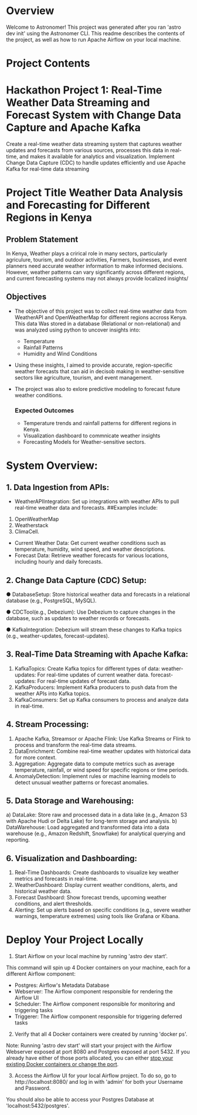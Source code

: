 Overview
========
Welcome to Astronomer! This project was generated after you ran 'astro dev init' using the Astronomer CLI. This readme describes the contents of the project, as well as how to run Apache Airflow on your local machine.

Project Contents
================
 # Hackathon Project 1: Real-Time Weather Data Streaming and Forecast System with Change Data Capture and Apache Kafka
 Create a real-time weather data streaming system that captures weather updates and
 forecasts from various sources, processes this data in real-time, and makes it available
 for analytics and visualization. Implement Change Data Capture (CDC) to handle
 updates efficiently and use Apache Kafka for real-time data streaming

 # Project Title Weather Data Analysis and Forecasting for Different Regions in Kenya

 ## Problem Statement
 In Kenya, Weather plays a crirical role in many sectors, particularly agriculure, tourism, and outdoor activities, Farmers, businesses, and event planners need accurate weather information to make informed decisions. However, weather patterns can vary significantly across different regions, and current forecasting systems may not always provide localized insights/

 ## Objectives
 - The objective of this project was to collect real-time weather data from WeatherAPI and OpenWeatherMap for different regions accross Kenya. This data Was stored in a database (Relational or non-relational) and was analyzed using python to uncover insights into:

   - Temperature
   - Rainfall Patterns
   - Humidity and Wind Conditions
- Using these insights, I aimed to provide accurate, region-specific weather forecasts that can aid in decisob making in weather-sensitive sectors like agriculture, tourism, and event management.

- The project was also to exlore predictive modeling to forecast future weather conditions.

  ### Expected Outcomes
  - Temperature trends and rainfall patterns for different regions in Kenya.
  - Visualization dashboard to commnicate weather insights
  - Forecasting Models for Weather-sensitive sectors.
 
# System Overview:
 ## 1. Data Ingestion from APIs:
 - WeatherAPIIntegration: Set up integrations with weather APIs to pull real-time
 weather data and forecasts. 
 ##Examples include:
 1. OpenWeatherMap
 2. Weatherstack
 3. ClimaCell.
 - Current Weather Data: Get current weather conditions such as
 temperature, humidity, wind speed, and weather descriptions.
- Forecast Data: Retrieve weather forecasts for various locations, including hourly and daily forecasts.
## 2. Change Data Capture (CDC) Setup:
 ● DatabaseSetup: Store historical weather data and forecasts in a relational
 database (e.g., PostgreSQL, MySQL).
 
 ● CDCTool(e.g., Debezium): Use Debezium to capture changes in the database,
 such as updates to weather records or forecasts.
 
 ● KafkaIntegration: Debezium will stream these changes to Kafka topics (e.g.,
 weather-updates, forecast-updates).
 
 ## 3. Real-Time Data Streaming with Apache Kafka:
 1. KafkaTopics: Create Kafka topics for different types of data: weather-updates: For real-time updates of current weather data. forecast-updates: For real-time updates of forecast data.
 2. KafkaProducers: Implement Kafka producers to push data from the weather
 APIs into Kafka topics.
 3. KafkaConsumers: Set up Kafka consumers to process and analyze data in
 real-time.
 ## 4. Stream Processing:
 1. Apache Kafka, Streamsor or Apache Flink: 
 Use Kafka Streams or Flink to process and transform the real-time data streams.
 2. DataEnrichment: Combine real-time weather updates with historical data
 for more context.
 3. Aggregation: Aggregate data to compute metrics such as average
 temperature, rainfall, or wind speed for specific regions or time periods.
 4. AnomalyDetection: Implement rules or machine learning models to detect
 unusual weather patterns or forecast anomalies.
 ## 5. Data Storage and Warehousing:
 a) DataLake: Store raw and processed data in a data lake (e.g., Amazon S3 with
 Apache Hudi or Delta Lake) for long-term storage and analysis.
 b) DataWarehouse: Load aggregated and transformed data into a data warehouse
 (e.g., Amazon Redshift, Snowflake) for analytical querying and reporting.
## 6. Visualization and Dashboarding:
 1. Real-Time Dashboards: Create dashboards to visualize key weather metrics and
 forecasts in real-time.
 2. WeatherDashboard: Display current weather conditions, alerts, and
 historical weather data.
 3. Forecast Dashboard: Show forecast trends, upcoming weather conditions,
 and alert thresholds.
 4. Alerting: Set up alerts based on specific conditions (e.g., severe weather
 warnings, temperature extremes) using tools like Grafana or Kibana.

Deploy Your Project Locally
===========================

1. Start Airflow on your local machine by running 'astro dev start'.

This command will spin up 4 Docker containers on your machine, each for a different Airflow component:

- Postgres: Airflow's Metadata Database
- Webserver: The Airflow component responsible for rendering the Airflow UI
- Scheduler: The Airflow component responsible for monitoring and triggering tasks
- Triggerer: The Airflow component responsible for triggering deferred tasks

2. Verify that all 4 Docker containers were created by running 'docker ps'.

Note: Running 'astro dev start' will start your project with the Airflow Webserver exposed at port 8080 and Postgres exposed at port 5432. If you already have either of those ports allocated, you can either [stop your existing Docker containers or change the port](https://docs.astronomer.io/astro/test-and-troubleshoot-locally#ports-are-not-available).

3. Access the Airflow UI for your local Airflow project. To do so, go to http://localhost:8080/ and log in with 'admin' for both your Username and Password.

You should also be able to access your Postgres Database at 'localhost:5432/postgres'.
